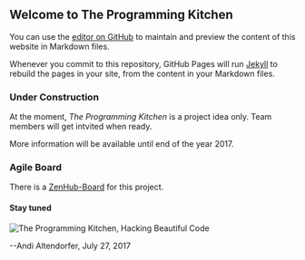## Welcome to The Programming Kitchen

You can use the [editor on GitHub](https://github.com/TheProgrammingKitchen/team/edit/master/index.md) to maintain and preview the content of this website in Markdown files.

Whenever you commit to this repository, GitHub Pages will run [Jekyll](https://jekyllrb.com/) to rebuild the pages in your site, from the content in your Markdown files.

### Under Construction

At the moment, _The Programming Kitchen_ is a project idea only.
Team members will get intvited when ready.

More information will be available until end of the year 2017.

### Agile Board

There is a [ZenHub-Board] for this project. 

#### Stay tuned

![The Programming Kitchen, Hacking Beautiful Code][logo]

--Andi Altendorfer, July 27, 2017

[logo]: https://s3.eu-central-1.amazonaws.com/iboard.core/static/beautifulcode.png
[ZenHub-Board]: https://app.zenhub.com/workspace/o/theprogrammingkitchen/team/

